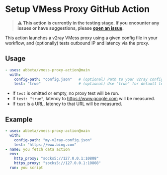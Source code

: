 # Setup VMess Proxy GitHub Action

> **⚠️ This action is currently in the testing stage. If you encounter any issues or have suggestions, please [open an issue](../../issues).**

This action launches a v2ray VMess proxy using a given config file in your workflow, and (optionally) tests outbound IP and latency via the proxy.

## Usage

```yaml
- uses: abbeta/vmess-proxy-action@main
  with:
    config-path: "config.json"   # (optional) Path to your v2ray config file
    test: "true"                 # (optional) Use "true" for default test (https://www.google.com), or a custom test URL (e.g., "https://www.bing.com")
```

- If `test` is omitted or empty, no proxy test will be run.
- If `test: "true"`, latency to https://www.google.com will be measured.
- If `test` is a URL, latency to that URL will be measured.

## Example

```yaml
- uses: abbeta/vmess-proxy-action@main
  with:
    config-path: "my-v2ray-config.json"
    test: "https://www.bing.com"
- name: you fetch data action
  env:
    http_proxy: "socks5://127.0.0.1:10808"
    https_proxy: "socks5://127.0.0.1:10808"
  run: you script
```
